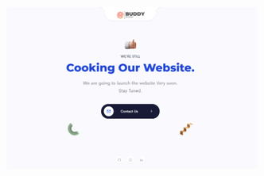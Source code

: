 ![demo](https://raw.githubusercontent.com/BUDDY-Developer/ConstructionPage/master/readme_assets/demo.png)
